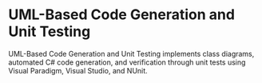 # UML-Based Code Generation and Unit Testing

UML-Based Code Generation and Unit Testing implements class diagrams, automated C\# code generation, and verification through unit tests using Visual Paradigm, Visual Studio, and NUnit.
